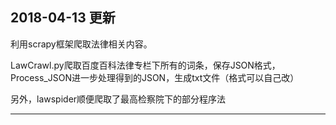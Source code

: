 2018-04-13 更新
------------------------------------------------------------------

利用scrapy框架爬取法律相关内容。

LawCrawl.py爬取百度百科法律专栏下所有的词条，保存JSON格式，
Process_JSON进一步处理得到的JSON，生成txt文件（格式可以自己改）

另外，lawspider顺便爬取了最高检察院下的部分程序法

------------------------------------------------------------------
